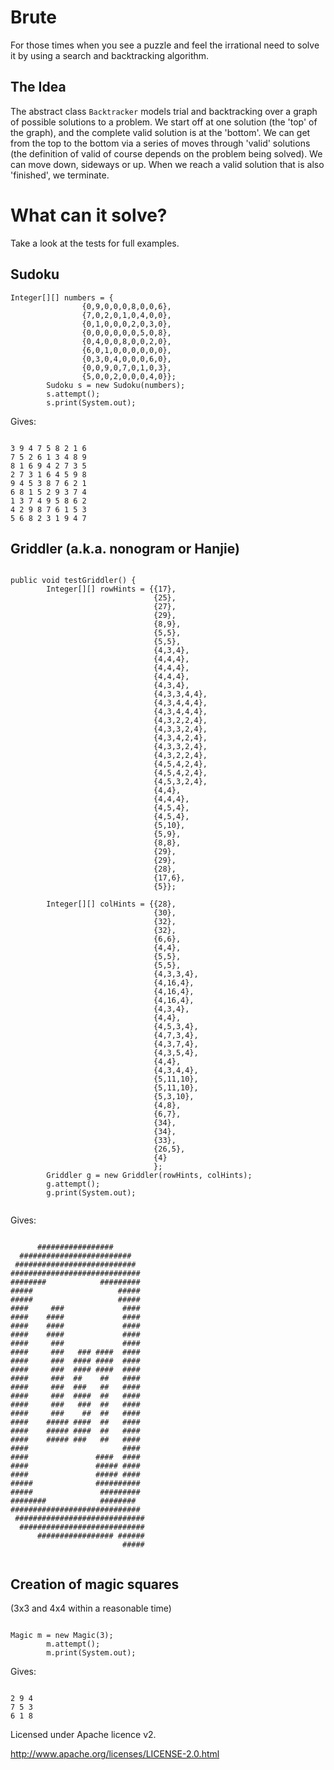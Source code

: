 Brute
=====

For those times when you see a puzzle and feel the irrational need to solve it by using a search and backtracking algorithm.

The Idea
---

The abstract class ```Backtracker``` models trial and backtracking over a graph of possible solutions to a problem.  We start off at one solution (the 'top' of the graph), and the complete valid solution is at the 'bottom'.  We can get from the top to the bottom via a series of moves through 'valid' solutions (the definition of valid of course depends on the problem being solved).  We can move down, sideways or up. When we reach a valid solution that is also 'finished', we terminate.

What can it solve?
=====

Take a look at the tests for full examples.

Sudoku
---

```
Integer[][] numbers = {
    			{0,9,0,0,0,8,0,0,6},
    			{7,0,2,0,1,0,4,0,0},
    			{0,1,0,0,0,2,0,3,0},
    			{0,0,0,0,0,0,5,0,8},
    			{0,4,0,0,8,0,0,2,0},
    			{6,0,1,0,0,0,0,0,0},
    			{0,3,0,4,0,0,0,6,0},
    			{0,0,9,0,7,0,1,0,3},
    			{5,0,0,2,0,0,0,4,0}};
    	Sudoku s = new Sudoku(numbers);
    	s.attempt();
    	s.print(System.out);
```

Gives:

```

3 9 4 7 5 8 2 1 6 
7 5 2 6 1 3 4 8 9 
8 1 6 9 4 2 7 3 5 
2 7 3 1 6 4 5 9 8 
9 4 5 3 8 7 6 2 1 
6 8 1 5 2 9 3 7 4 
1 3 7 4 9 5 8 6 2 
4 2 9 8 7 6 1 5 3 
5 6 8 2 3 1 9 4 7

```


Griddler (a.k.a. nonogram or Hanjie)
---

```

public void testGriddler() {
        Integer[][] rowHints = {{17},
                                {25},
                                {27},
                                {29},
                                {8,9},
                                {5,5},
                                {5,5},
                                {4,3,4},
                                {4,4,4},
                                {4,4,4},
                                {4,4,4},
                                {4,3,4},
                                {4,3,3,4,4},
                                {4,3,4,4,4},
                                {4,3,4,4,4},
                                {4,3,2,2,4},
                                {4,3,3,2,4},
                                {4,3,4,2,4},
                                {4,3,3,2,4},
                                {4,3,2,2,4},
                                {4,5,4,2,4},
                                {4,5,4,2,4},
                                {4,5,3,2,4},
                                {4,4},
                                {4,4,4},
                                {4,5,4},
                                {4,5,4},
                                {5,10},
                                {5,9},
                                {8,8},
                                {29},
                                {29},
                                {28},
                                {17,6},
                                {5}};
        
        Integer[][] colHints = {{28},
                                {30},
                                {32},
                                {32},
                                {6,6},
                                {4,4},
                                {5,5},
                                {5,5},
                                {4,3,3,4},
                                {4,16,4},
                                {4,16,4},
                                {4,16,4},
                                {4,3,4},
                                {4,4},
                                {4,5,3,4},
                                {4,7,3,4},
                                {4,3,7,4},
                                {4,3,5,4},
                                {4,4},
                                {4,3,4,4},
                                {5,11,10},
                                {5,11,10},
                                {5,3,10},
                                {4,8},
                                {6,7},
                                {34},
                                {34},
                                {33},
                                {26,5},
                                {4}
                                };
        Griddler g = new Griddler(rowHints, colHints);
        g.attempt();
        g.print(System.out);


```

Gives:

```

      #################       
  #########################   
 ###########################  
############################# 
########            ######### 
#####                   ##### 
#####                   ##### 
####     ###             #### 
####    ####             #### 
####    ####             #### 
####    ####             #### 
####     ###             #### 
####     ###   ### ####  #### 
####     ###  #### ####  #### 
####     ###  #### ####  #### 
####     ###  ##    ##   #### 
####     ###  ###   ##   #### 
####     ###  ####  ##   #### 
####     ###   ###  ##   #### 
####     ###    ##  ##   #### 
####    ##### ####  ##   #### 
####    ##### ####  ##   #### 
####    ##### ###   ##   #### 
####                     #### 
####               ####  #### 
####               ##### #### 
####               ##### #### 
#####              ########## 
#####               ######### 
########            ########  
############################# 
 #############################
  ############################
      ################# ######
                         #####


```

Creation of magic squares 
---

(3x3 and 4x4 within a reasonable time)

```

Magic m = new Magic(3);
    	m.attempt();
    	m.print(System.out);

```

Gives:

```

2 9 4 
7 5 3 
6 1 8 

```

Licensed under Apache licence v2.

http://www.apache.org/licenses/LICENSE-2.0.html

